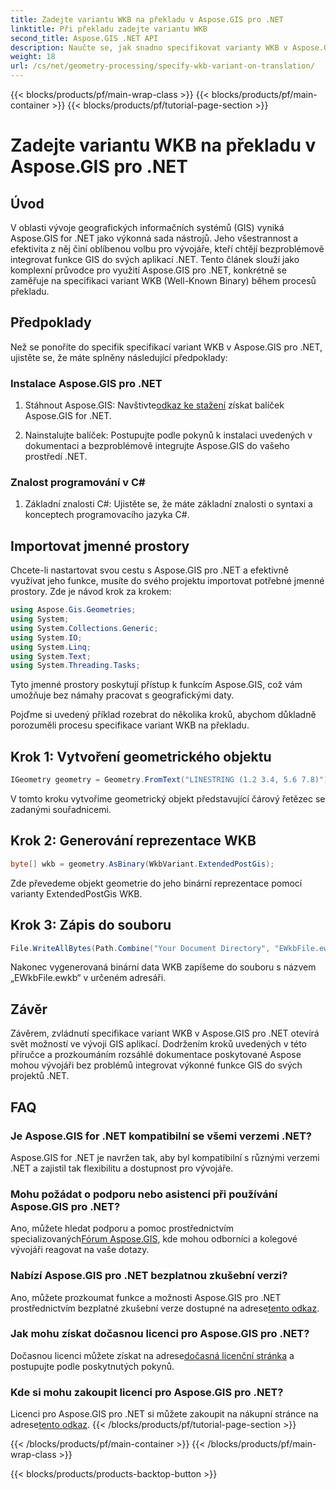 ```yaml
---
title: Zadejte variantu WKB na překladu v Aspose.GIS pro .NET
linktitle: Při překladu zadejte variantu WKB
second_title: Aspose.GIS .NET API
description: Naučte se, jak snadno specifikovat varianty WKB v Aspose.GIS pro .NET pomocí tohoto komplexního průvodce. Zvyšte své dovednosti v oblasti vývoje GIS.
weight: 18
url: /cs/net/geometry-processing/specify-wkb-variant-on-translation/
---
```


{{< blocks/products/pf/main-wrap-class >}}
{{< blocks/products/pf/main-container >}}
{{< blocks/products/pf/tutorial-page-section >}}

# Zadejte variantu WKB na překladu v Aspose.GIS pro .NET

## Úvod
V oblasti vývoje geografických informačních systémů (GIS) vyniká Aspose.GIS for .NET jako výkonná sada nástrojů. Jeho všestrannost a efektivita z něj činí oblíbenou volbu pro vývojáře, kteří chtějí bezproblémově integrovat funkce GIS do svých aplikací .NET. Tento článek slouží jako komplexní průvodce pro využití Aspose.GIS pro .NET, konkrétně se zaměřuje na specifikaci variant WKB (Well-Known Binary) během procesů překladu.
## Předpoklady
Než se ponoříte do specifik specifikací variant WKB v Aspose.GIS pro .NET, ujistěte se, že máte splněny následující předpoklady:
### Instalace Aspose.GIS pro .NET
1. Stáhnout Aspose.GIS: Navštivte[odkaz ke stažení](https://releases.aspose.com/gis/net/) získat balíček Aspose.GIS for .NET.
   
2. Nainstalujte balíček: Postupujte podle pokynů k instalaci uvedených v dokumentaci a bezproblémově integrujte Aspose.GIS do vašeho prostředí .NET.
### Znalost programování v C#
1. Základní znalosti C#: Ujistěte se, že máte základní znalosti o syntaxi a konceptech programovacího jazyka C#.

## Importovat jmenné prostory
Chcete-li nastartovat svou cestu s Aspose.GIS pro .NET a efektivně využívat jeho funkce, musíte do svého projektu importovat potřebné jmenné prostory. Zde je návod krok za krokem:

```csharp
using Aspose.Gis.Geometries;
using System;
using System.Collections.Generic;
using System.IO;
using System.Linq;
using System.Text;
using System.Threading.Tasks;
```
Tyto jmenné prostory poskytují přístup k funkcím Aspose.GIS, což vám umožňuje bez námahy pracovat s geografickými daty.

Pojďme si uvedený příklad rozebrat do několika kroků, abychom důkladně porozuměli procesu specifikace variant WKB na překladu.
## Krok 1: Vytvoření geometrického objektu
```csharp
IGeometry geometry = Geometry.FromText("LINESTRING (1.2 3.4, 5.6 7.8)");
```
V tomto kroku vytvoříme geometrický objekt představující čárový řetězec se zadanými souřadnicemi.
## Krok 2: Generování reprezentace WKB
```csharp
byte[] wkb = geometry.AsBinary(WkbVariant.ExtendedPostGis);
```
Zde převedeme objekt geometrie do jeho binární reprezentace pomocí varianty ExtendedPostGis WKB.
## Krok 3: Zápis do souboru
```csharp
File.WriteAllBytes(Path.Combine("Your Document Directory", "EWkbFile.ewkb"), wkb);
```
Nakonec vygenerovaná binární data WKB zapíšeme do souboru s názvem „EWkbFile.ewkb“ v určeném adresáři.

## Závěr
Závěrem, zvládnutí specifikace variant WKB v Aspose.GIS pro .NET otevírá svět možností ve vývoji GIS aplikací. Dodržením kroků uvedených v této příručce a prozkoumáním rozsáhlé dokumentace poskytované Aspose mohou vývojáři bez problémů integrovat výkonné funkce GIS do svých projektů .NET.
## FAQ
### Je Aspose.GIS for .NET kompatibilní se všemi verzemi .NET?
Aspose.GIS for .NET je navržen tak, aby byl kompatibilní s různými verzemi .NET a zajistil tak flexibilitu a dostupnost pro vývojáře.
### Mohu požádat o podporu nebo asistenci při používání Aspose.GIS pro .NET?
 Ano, můžete hledat podporu a pomoc prostřednictvím specializovaných[Fórum Aspose.GIS](https://forum.aspose.com/c/gis/33), kde mohou odborníci a kolegové vývojáři reagovat na vaše dotazy.
### Nabízí Aspose.GIS pro .NET bezplatnou zkušební verzi?
 Ano, můžete prozkoumat funkce a možnosti Aspose.GIS pro .NET prostřednictvím bezplatné zkušební verze dostupné na adrese[tento odkaz](https://releases.aspose.com/).
### Jak mohu získat dočasnou licenci pro Aspose.GIS pro .NET?
 Dočasnou licenci můžete získat na adrese[dočasná licenční stránka](https://purchase.aspose.com/temporary-license/) a postupujte podle poskytnutých pokynů.
### Kde si mohu zakoupit licenci pro Aspose.GIS pro .NET?
 Licenci pro Aspose.GIS pro .NET si můžete zakoupit na nákupní stránce na adrese[tento odkaz](https://purchase.aspose.com/buy).
{{< /blocks/products/pf/tutorial-page-section >}}

{{< /blocks/products/pf/main-container >}}
{{< /blocks/products/pf/main-wrap-class >}}

{{< blocks/products/products-backtop-button >}}
